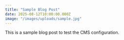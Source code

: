 ```yaml
---
title: "Sample Blog Post"
date: 2025-08-12T10:00:00.000Z
image: "/images/uploads/sample.jpg"
---
```


This is a sample blog post to test the CMS configuration.

